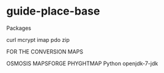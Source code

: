 # guide-place-base

Packages

curl
mcrypt
imap
pdo
zip

FOR THE CONVERSION MAPS

OSMOSIS
MAPSFORGE
PHYGHTMAP
Python
openjdk-7-jdk